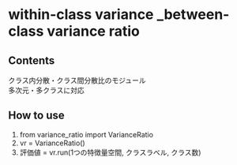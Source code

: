 # within-class variance _between-class variance ratio
## Contents
クラス内分散・クラス間分散比のモジュール  
多次元・多クラスに対応

## How to use
1. from variance_ratio import VarianceRatio
2. vr = VarianceRatio()
3. 評価値 = vr.run(1つの特徴量空間, クラスラベル, クラス数)
